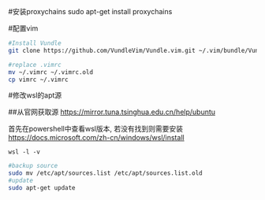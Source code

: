 #安装proxychains
sudo apt-get install proxychains

#配置vim
```bash
#Install Vundle
git clone https://github.com/VundleVim/Vundle.vim.git ~/.vim/bundle/Vundle.vim

#replace .vimrc
mv ~/.vimrc ~/.vimrc.old
cp vimrc ~/.vimrc
 ```

#修改wsl的apt源

##从官网获取源
<https://mirror.tuna.tsinghua.edu.cn/help/ubuntu>

首先在powershell中查看wsl版本, 若没有找到则需要安装 <https://docs.microsoft.com/zh-cn/windows/wsl/install>
```
wsl -l -v
```

```bash
#backup source
sudo mv /etc/apt/sources.list /etc/apt/sources.list.old
#update
sudo apt-get update
```
